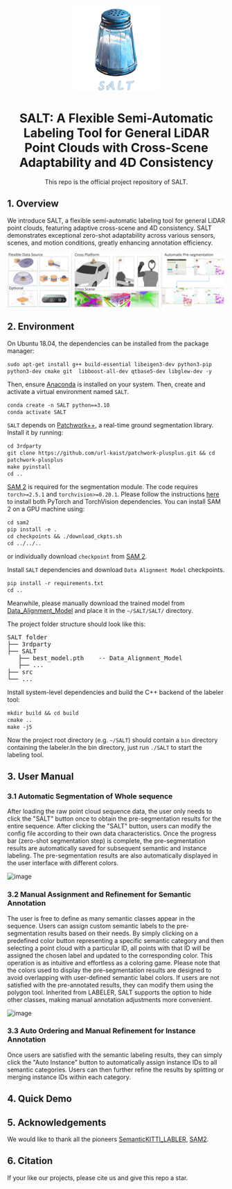 <div align="center">
<img src="fig/salt.png" width ="200" alt="celebration"/>


# SALT: A Flexible Semi-Automatic Labeling Tool for General LiDAR Point Clouds with Cross-Scene Adaptability and 4D Consistency


This repo is the official project repository of SALT.


<div align="left">

## 1. Overview
We introduce SALT, a flexible semi-automatic labeling tool for general LiDAR point clouds, featuring adaptive cross-scene and 4D consistency. 
SALT demonstrates exceptional zero-shot adaptability across various sensors, scenes, and motion conditions, greatly enhancing annotation efficiency.

![image](fig/overview.jpg)

## 2. Environment
On Ubuntu 18.04, the dependencies can be installed from the package manager:
```
sudo apt-get install g++ build-essential libeigen3-dev python3-pip python3-dev cmake git  libboost-all-dev qtbase5-dev libglew-dev -y
```
Then, ensure [Anaconda](https://www.anaconda.com/download/) is installed on your system. Then, create and activate a virtual environment named `SALT`.

```
conda create -n SALT python==3.10
conda activate SALT
```
`SALT` depends on [Patchwork++](https://github.com/url-kaist/patchwork-plusplus), a real-time ground segmentation library. Install it by running:
```
cd 3rdparty
git clone https://github.com/url-kaist/patchwork-plusplus.git && cd patchwork-plusplus
make pyinstall
cd ..
```
[SAM 2](https://github.com/facebookresearch/sam2) is required for the segmentation module. The code requires  `torch>=2.5.1` and `torchvision>=0.20.1`. Please follow the instructions [here](https://pytorch.org/get-started/locally/) to install both PyTorch and TorchVision dependencies. You can install SAM 2 on a GPU machine using:
```
cd sam2
pip install -e .
cd checkpoints && ./download_ckpts.sh
cd ../../..
```
or individually download `checkpoint` from [SAM 2](https://github.com/facebookresearch/sam2).

Install `SALT` dependencies and download `Data Alignment Model`  checkpoints.

```
pip install -r requirements.txt
cd ..
```
Meanwhile, please manually download the trained model from [Data_Alignment_Model](https://drive.google.com/file/d/1pnnW2JQsc8syDMyQiXGdBtSIjWlzfVjD/view?usp=sharing) and place it in the `~/SALT/SALT/` directory.

The project folder structure should look like this:
<pre>
SALT folder
├── 3rdparty
├── SALT 
   ├── best_model.pth    -- Data_Alignment_Model
   ├── ...
├── src   
└── ...
</pre>

Install system-level dependencies and build the C++ backend of the labeler tool:

```
mkdir build && cd build
cmake ..
make -j5
```
Now the project root directory (e.g. `~/SALT`) should contain a `bin` directory containing the labeler.In the bin directory, just run `./SALT` to start the labeling tool.

## 3. User Manual 
### 3.1 Automatic Segmentation of Whole sequence
After loading the raw point cloud sequence data, the user
 only needs to click the "SALT" button once to obtain the pre-segmentation results 
 for the entire sequence. After clicking the "SALT" button, users can modify the config file according to their own data characteristics. 
 Once the progress bar (zero-shot segmentation step) is complete, the pre-segmentation
  results are automatically saved for subsequent semantic and instance labeling. The pre-segmentation results are also 
  automatically displayed in the user interface with different colors.

![image](fig/example1.GIF)
  
### 3.2 Manual Assignment and Refinement for Semantic Annotation
The user is free to define as many semantic classes appear in the
sequence. Users can assign custom semantic labels to the pre-segmentation results based 
on their needs. By simply clicking on a predefined color button
 representing a specific semantic category and then selecting a point cloud with a particular ID, all 
 points with that ID will be assigned the chosen label and updated to the corresponding color. This 
 operation is as intuitive and effortless as a coloring game. Please note that the colors used to display 
 the pre-segmentation results are designed to avoid overlapping with user-defined semantic label colors. 
 If users are not satisfied with the pre-annotated results, they can modify them using the polygon tool. 
 Inherited from LABELER, SALT supports the option to hide other classes, making manual annotation adjustments 
 more convenient.

![image](fig/example2.GIF)
 
### 3.3 Auto Ordering and Manual Refinement for Instance Annotation
Once users are satisfied with the semantic labeling results, they can simply click the "Auto Instance" button
 to automatically assign instance IDs to all semantic categories. Users
  can then further refine the results by splitting or merging instance IDs within each category.

## 4. Quick Demo


## 5. Acknowledgements
We would like to thank all the pioneers [SemanticKITTI_LABLER](https://github.com/jbehley/point_labeler), [SAM2](https://github.com/facebookresearch/sam2). 

## 6. Citation
If your like our projects, please cite us and give this repo a star.

